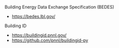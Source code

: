 Building Energy Data Exchange Specification (BEDES)
* https://bedes.lbl.gov/

Building ID
* https://buildingid.pnnl.gov/
* https://github.com/pnnl/buildingid-py

